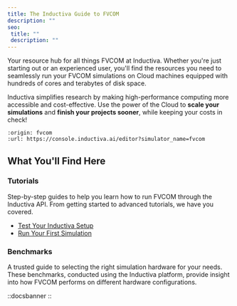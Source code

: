 ```yaml
---
title: The Inductiva Guide to FVCOM
description: ""
seo:
 title: ""
 description: ""
---
```


Your resource hub for all things FVCOM at Inductiva. Whether you're just starting out or an experienced user, you'll find the resources you need to seamlessly run your FVCOM simulations on Cloud machines equipped with hundreds of cores and terabytes of disk space.

Inductiva simplifies research by making high-performance computing more accessible and cost-effective. Use the power of the Cloud to **scale your simulations** and **finish your projects sooner**, while keeping your costs in check! 

```{python_editor}
:origin: fvcom
:url: https://console.inductiva.ai/editor?simulator_name=fvcom
```

## What You'll Find Here

### Tutorials
Step-by-step guides to help you learn how to run FVCOM through the Inductiva API. From getting started to advanced tutorials, we have you covered.

- [Test Your Inductiva Setup](1.tutorials/0.setup-test)
- [Run Your First Simulation](1.tutorials/1.quick-start)

### Benchmarks
A trusted guide to selecting the right simulation hardware for your needs. These benchmarks, conducted using the Inductiva platform, provide insight into how FVCOM performs on different hardware configurations.

::docsbanner
::
